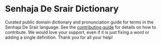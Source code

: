 
# Senhaja De Srair Dictionary

Curated public domain dictionary and pronunciation guide for terms in the Senhaja De Srair language. See the [contributing guide](https://github.com/drumworkteam/term/blob/make/.github/contributing.md) for details on how to contribute. We would love your support, even if it is just fixing a word or adding a single definition. Thank you for all your help!